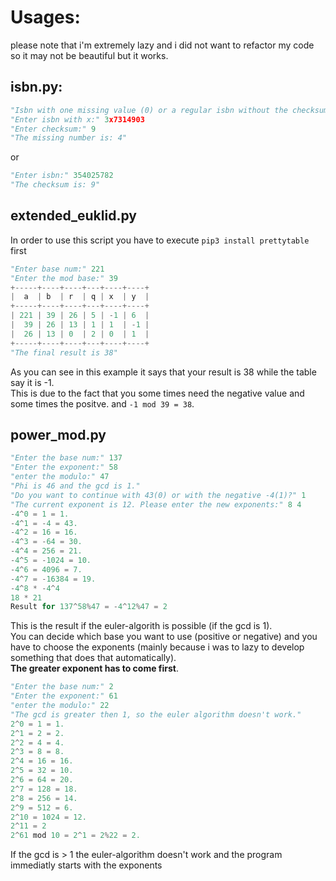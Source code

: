 # Usages:
please note that i'm extremely lazy and i did not want to refactor my code so it may not be beautiful but it works.
## isbn.py:
```python
"Isbn with one missing value (0) or a regular isbn without the checksum (1)?" 0
"Enter isbn with x:" 3x7314903
"Enter checksum:" 9
"The missing number is: 4"
```

or 

```python
"Enter isbn:" 354025782
"The checksum is: 9"
```

## extended_euklid.py
In order to use this script you have to execute `pip3 install prettytable` first
```python
"Enter base num:" 221
"Enter the mod base:" 39
+-----+----+----+---+----+----+
|  a  | b  | r  | q | x  | y  |
+-----+----+----+---+----+----+
| 221 | 39 | 26 | 5 | -1 | 6  |
|  39 | 26 | 13 | 1 | 1  | -1 |
|  26 | 13 | 0  | 2 | 0  | 1  |
+-----+----+----+---+----+----+
"The final result is 38"
```
As you can see in this example it says that your result is 38 while the table say it is -1. <br>
This is due to the fact that you some times need the negative value and some times the positve. and `-1 mod 39 = 38`.

## power_mod.py

```python
"Enter the base num:" 137
"Enter the exponent:" 58
"enter the modulo:" 47
"Phi is 46 and the gcd is 1."
"Do you want to continue with 43(0) or with the negative -4(1)?" 1
"The current exponent is 12. Please enter the new exponents:" 8 4
-4^0 = 1 = 1.
-4^1 = -4 = 43.
-4^2 = 16 = 16.
-4^3 = -64 = 30.
-4^4 = 256 = 21.
-4^5 = -1024 = 10.
-4^6 = 4096 = 7.
-4^7 = -16384 = 19.
-4^8 * -4^4
18 * 21
Result for 137^58%47 = -4^12%47 = 2
```

This is the result if the euler-algorith is possible (if the gcd is 1). <br>
You can decide which base you want to use (positive or negative) and you have to choose the exponents (mainly because i was to lazy to develop something that does that automatically). <br>__The greater exponent has to come first__.

```python
"Enter the base num:" 2
"Enter the exponent:" 61
"enter the modulo:" 22
"The gcd is greater then 1, so the euler algorithm doesn't work."
2^0 = 1 = 1.
2^1 = 2 = 2.
2^2 = 4 = 4.
2^3 = 8 = 8.
2^4 = 16 = 16.
2^5 = 32 = 10.
2^6 = 64 = 20.
2^7 = 128 = 18.
2^8 = 256 = 14.
2^9 = 512 = 6.
2^10 = 1024 = 12.
2^11 = 2
2^61 mod 10 = 2^1 = 2%22 = 2.
```

If the gcd is > 1 the euler-algorithm doesn't work and the program immediatly starts with the exponents